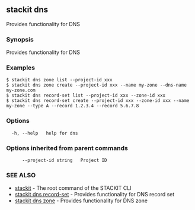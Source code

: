 ## stackit dns

Provides functionality for DNS

### Synopsis

Provides functionality for DNS

### Examples

```
$ stackit dns zone list --project-id xxx
$ stackit dns zone create --project-id xxx --name my-zone --dns-name my-zone.com
$ stackit dns record-set list --project-id xxx --zone-id xxx
$ stackit dns record-set create --project-id xxx --zone-id xxx --name my-zone --type A --record 1.2.3.4 --record 5.6.7.8
```

### Options

```
  -h, --help   help for dns
```

### Options inherited from parent commands

```
      --project-id string   Project ID
```

### SEE ALSO

* [stackit](./stackit.md)	 - The root command of the STACKIT CLI
* [stackit dns record-set](./stackit_dns_record-set.md)	 - Provides functionality for DNS record set
* [stackit dns zone](./stackit_dns_zone.md)	 - Provides functionality for DNS zone

